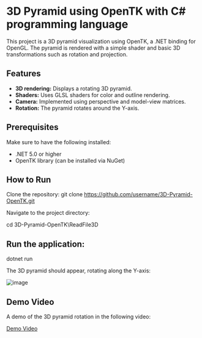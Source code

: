 # 3D Pyramid using OpenTK with C# programming language

This project is a 3D pyramid visualization using OpenTK, a .NET binding for OpenGL. The pyramid is rendered with a simple shader and basic 3D transformations such as rotation and projection.

## Features
- **3D rendering:** Displays a rotating 3D pyramid.
- **Shaders:** Uses GLSL shaders for color and outline rendering.
- **Camera:** Implemented using perspective and model-view matrices.
- **Rotation:** The pyramid rotates around the Y-axis.

## Prerequisites
Make sure to have the following installed:
- .NET 5.0 or higher
- OpenTK library (can be installed via NuGet)

## How to Run

   Clone the repository:
   git clone https://github.com/username/3D-Pyramid-OpenTK.git

   Navigate to the project directory:
 
   cd 3D-Pyramid-OpenTK\ReadFile3D

## Run the application:
dotnet run

The 3D pyramid should appear, rotating along the Y-axis:

![image](https://github.com/user-attachments/assets/93941d34-fd2b-40f7-9bed-ed02e836685f)

## Demo Video
A demo of the 3D pyramid rotation in the following video:

[Demo Video](https://www.youtube.com/watch?v=sKQjmP1EdRs)

